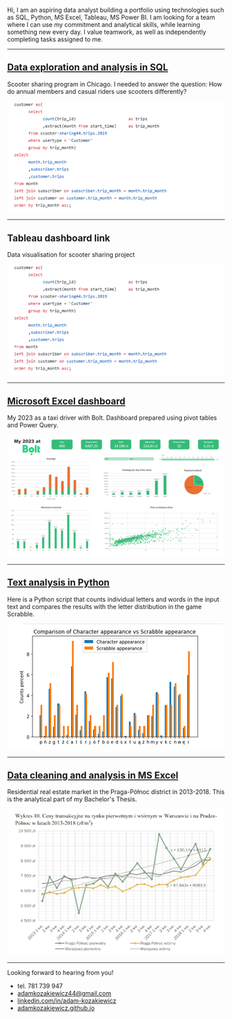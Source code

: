Hi, I am an aspiring data analyst building a portfolio using technologies such as SQL, Python, MS Excel, Tableau, MS Power BI. I am looking for a team where I can use my commitment and analytical skills, while learning something new every day. I value teamwork, as well as independently completing tasks assigned to me.


---

## [Data exploration and analysis in SQL](https://github.com/adamkozakiewicz/portfolio/blob/main/scooter-sharing.sql)
Scooter sharing program in Chicago. I needed to answer the question: How do annual members and casual riders use scooters differently?

[![Scooter sharing - data exploration in SQL](/photos/scooter_sharing2.png)](https://github.com/adamkozakiewicz/portfolio/blob/main/scooter-sharing.sql)
 
---

## Tableau dashboard link
Data visualisation for scooter sharing project

 ![Scooter sharing - Tableau dashboard](/photos/scooter_sharing2.png)
 
---

## [Microsoft Excel dashboard](https://github.com/adamkozakiewicz/portfolio/blob/main/My%202023%20at%20Bolt%20-%20Dashboard.xlsx)
My 2023 as a taxi driver with Bolt. Dashboard prepared using pivot tables and Power Query.

 ![2023 at Bolt - Microsoft Excel dashboard](/photos/bolt_dashboard.png)
 
---

## [Text analysis in Python](https://github.com/adamkozakiewicz/portfolio/blob/main/Text%20analysis.ipynb)
Here is a Python script that counts individual letters and words in the input text and compares the results with the letter distribution in the game Scrabble.

 ![Text analysis in Python](/photos/python_scrabble.png)
 
---

## [Data cleaning and analysis in MS Excel](https://github.com/adamkozakiewicz/portfolio/blob/main/Residential%20real%20estate%20market%20in%20the%20Praga-P%C3%B3%C5%82noc%20district%20in%202013-2018.pdf)
Residential real estate market in the Praga-Północ district in 2013-2018. This is the analytical part of my Bachelor's Thesis.

 ![Residential real estate market](/photos/eastate_market.png)
 
---

 

Looking forward to hearing from you!

 - tel. 781 739 947 
 - adamkozakiewicz44@gmail.com
 - [linkedin.com/in/adam-kozakiewicz](linkedin.com/in/adam-kozakiewicz)
 - [adamkozakiewicz.github.io](adamkozakiewicz.github.io)
